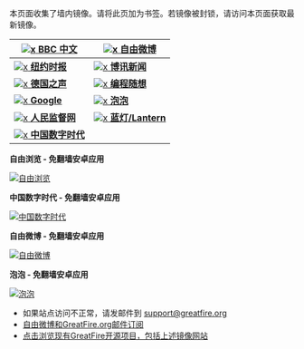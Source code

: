 本页面收集了墙内镜像。请将此页加为书签。若镜像被封锁，请访问本页面获取最新镜像。

<a href="https://drre79gku2ine.cloudfront.net/" target="drre79gku2" title="BBC 中文 - 免翻墙镜像">![x](https://raw.githubusercontent.com/greatfire/images/master/bbc.png "BBC 中文 - 免翻墙镜像") **BBC 中文**</a> | <a href="https://d2hx45h2v0extv.cloudfront.net/" target="d2hx45h2v0" title="自由微博 - 匿名和不受屏蔽的新浪微博搜索 - 免翻墙镜像">![x](https://raw.githubusercontent.com/greatfire/images/master/freeweibo.png "自由微博 - 匿名和不受屏蔽的新浪微博搜索 - 免翻墙镜像") **自由微博**</a>
------------- | -------------
<a href="https://d2ic5hlxxg46ag.cloudfront.net/" target="d2ic5hlxxg" title="纽约时报中文网 国际纵览 - 免翻墙镜像">![x](https://raw.githubusercontent.com/greatfire/images/master/nyt.png "纽约时报中文网 国际纵览 - 免翻墙镜像") **纽约时报**</a> | <a href="https://d34u7pm9nz1rel.cloudfront.net/" target="d34u7pm9nz" title="博讯新闻 - 免翻墙镜像">![x](https://raw.githubusercontent.com/greatfire/images/master/boxun.png "博讯新闻 - 免翻墙镜像") **博讯新闻**</a>
<a href="https://dmbjjp7n9kgns.cloudfront.net/" target="dmbjjp7n9k" title="德国之声 - 免翻墙镜像">![x](https://raw.githubusercontent.com/greatfire/images/master/dw.png "德国之声 - 免翻墙镜像") **德国之声**</a> | <a href="https://pt6.global.ssl.fastly.net/" target="pt6.global" title="编程随想的博客 - 免翻墙镜像">![x](https://raw.githubusercontent.com/greatfire/images/master/programthink.png "编程随想的博客 - 免翻墙镜像") **编程随想**</a>
<a href="https://d24epasocofl3v.cloudfront.net/" target="d24epasoco" title="Google - 免翻墙镜像">![x](https://raw.githubusercontent.com/greatfire/images/master/google.png "Google - 免翻墙镜像") **Google**</a> | <a href="https://pp8.global.ssl.fastly.net/" target="pp8.global" title="泡泡 - 未经审查的互联网信息 - 免翻墙镜像">![x](https://raw.githubusercontent.com/greatfire/images/master/paopao.png "泡泡 - 未经审查的互联网信息 - 免翻墙镜像") **泡泡**</a>
<a href="https://d2u17gw7yvvb2k.cloudfront.net/" target="d2u17gw7yv" title="人民监督网 - 免翻墙镜像">![x](https://raw.githubusercontent.com/greatfire/images/master/renminjianduwang.png "人民监督网 - 免翻墙镜像") **人民监督网**</a> | <a href="https://d190vlqkktza4c.cloudfront.net/" target="d190vlqkkt" title="以及自由微博和GreatFire.org官方中文论坛 - 免翻墙镜像">![x](https://raw.githubusercontent.com/greatfire/images/master/lantern.png "以及自由微博和GreatFire.org官方中文论坛 - 免翻墙镜像") **蓝灯/Lantern**</a>
<a href="https://d1o8fblspbo6zh.cloudfront.net/" target="d1o8fblspb" title="中国数字时代 - 免翻墙镜像">![x](https://raw.githubusercontent.com/greatfire/images/master/cdt.png "中国数字时代 - 免翻墙镜像") **中国数字时代**</a> | 
**自由浏览 - 免翻墙安卓应用**

<a href="https://raw.githubusercontent.com/greatfire/z/master/FreeBrowser-1.1.apk" target="d1o8fblspb" title="自动翻墙访问被封锁的网站">![自由浏览](https://raw.githubusercontent.com/greatfire/images/master/fb.qr.png "自动翻墙访问被封锁的网站")</a>

**中国数字时代 - 免翻墙安卓应用**

<a href="https://raw.githubusercontent.com/greatfire/z/master/ChinaDigitalTimesAndroid1.6.apk" target="d1o8fblspb" title="中国数字时代">![中国数字时代](https://raw.githubusercontent.com/greatfire/images/master/cdt.qr.png "中国数字时代")</a>

**自由微博 - 免翻墙安卓应用**

<a href="https://raw.githubusercontent.com/greatfire/z/master/FreeWeibo1.4.apk" target="d1o8fblspb" title="自由微博 - 匿名和不受屏蔽的新浪微博搜索">![自由微博](https://raw.githubusercontent.com/greatfire/images/master/freeweibo.qr.png "自由微博 - 匿名和不受屏蔽的新浪微博搜索")</a>

**泡泡 - 免翻墙安卓应用**

<a href="https://raw.githubusercontent.com/greatfire/z/master/PaoPaoAndroid1.7.apk" target="d1o8fblspb" title="泡泡 | 未经审查的互联网信息">![泡泡](https://raw.githubusercontent.com/greatfire/images/master/paopao.qr.png "泡泡 | 未经审查的互联网信息")</a>


* 如果站点访问不正常，请发邮件到 support@greatfire.org
* [自由微博和GreatFire.org邮件订阅](https://b.us7.list-manage.com/subscribe?u=854fca58782082e0cbdf204a0&id=c78949b93c)
* [点击浏览现有GreatFire开源项目，包括上述镜像网站](https://github.com/greatfire/wiki/wiki)
